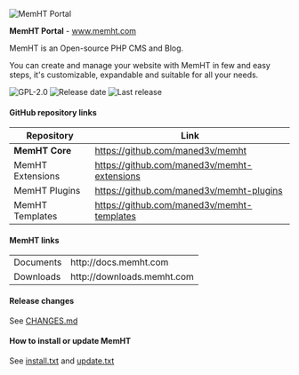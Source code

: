 ![MemHT Portal](http://www.memht.com/assets/git/memht-core.png)

**MemHT Portal** - www.memht.com

MemHT is an Open-source PHP CMS and Blog.

You can create and manage your website with MemHT in few and easy steps, it's customizable, expandable and suitable for all your needs.

![GPL-2.0](https://img.shields.io/github/license/maned3v/memht) ![Release date](https://img.shields.io/github/release-date/maned3v/memht) ![Last release](https://img.shields.io/github/v/release/maned3v/memht)

#### GitHub repository links
|Repository|Link|
|----------|----|
|**MemHT Core**|https://github.com/maned3v/memht|
|MemHT Extensions|https://github.com/maned3v/memht-extensions|
|MemHT Plugins|https://github.com/maned3v/memht-plugins|
|MemHT Templates|https://github.com/maned3v/memht-templates|

#### MemHT links
<table>
  <tr>
    <td>Documents</td><td>http://docs.memht.com</td>
  </tr>
  <tr>
    <td>Downloads</td><td>http://downloads.memht.com</td>
  </tr>
</table>

#### Release changes
See [CHANGES.md](https://github.com/maned3v/memht/blob/master/CHANGES.md)

#### How to install or update MemHT
See [install.txt](https://github.com/maned3v/memht/blob/master/install.txt) and [update.txt](https://github.com/maned3v/memht/blob/master/update.txt)
